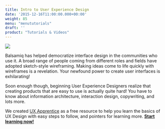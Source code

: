 ```yaml
---
title: Intro to User Experience Design
date: '2015-12-16T11:00:00.000+00:00'
weight: 85
menu: "menututorials"
draft: ''
product: "Tutorials & Videos"
---
```


[![](https://media.balsamiq.com/img/support/resources/uxapprentice.jpg)](http://www.uxapprentice.com)

Balsamiq has helped democratize interface design in the communities who use it. A broad range of people coming from different roles and fields have adopted sketch-style wireframing. Making ideas come to life quickly with wireframes is a revelation. Your newfound power to create user interfaces is exhilarating!

Soon enough though, beginning User Experience Designers realize that creating products that are easy to use is actually quite hard! You have to know about information architecture, interaction design, copywriting, and lots more.

We created [UX Apprentice](http://www.uxapprentice.com) as a free resource to help you learn the basics of UX Design with easy steps to follow, and pointers for learning more. [**Start learning now!**](http://www.uxapprentice.com)
